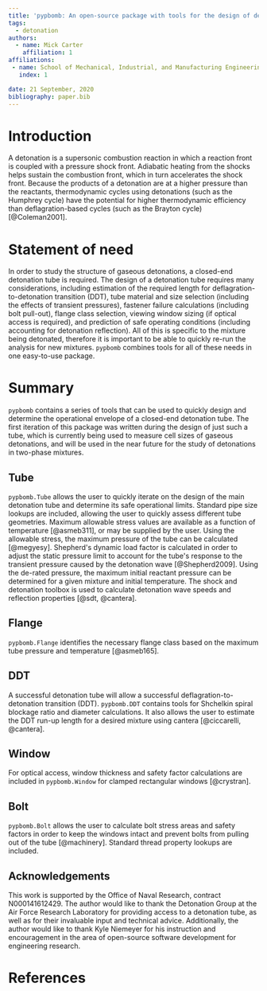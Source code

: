 ```yaml
---
title: 'pypbomb: An open-source package with tools for the design of detonation tubes'
tags:
  - detonation
authors:
  - name: Mick Carter
    affiliation: 1
affiliations:
 - name: School of Mechanical, Industrial, and Manufacturing Engineering, Oregon State University, Corvallis, OR, USA
   index: 1

date: 21 September, 2020
bibliography: paper.bib
---
```


# Introduction

A detonation is a supersonic combustion reaction in which a reaction front is coupled with a pressure shock front. Adiabatic heating from the shocks helps sustain the combustion front, which in turn accelerates the shock front. Because the products of a detonation are at a higher pressure than the reactants, thermodynamic cycles using detonations (such as the Humphrey cycle) have the potential for higher thermodynamic efficiency than deflagration-based cycles (such as the Brayton cycle) [@Coleman2001].

# Statement of need 

In order to study the structure of gaseous detonations, a closed-end detonation tube is required. The design of a detonation tube requires many considerations, including estimation of the required length for deflagration-to-detonation transition (DDT), tube material and size selection (including the effects of transient pressures), fastener failure calculations (including bolt pull-out), flange class selection, viewing window sizing (if optical access is required), and prediction of safe operating conditions (including accounting for detonation reflection). All of this is specific to the mixture being detonated, therefore it is important to be able to quickly re-run the analysis for new mixtures. ``pypbomb`` combines tools for all of these needs in one easy-to-use package.

# Summary

``pypbomb`` contains a series of tools that can be used to quickly design and determine the operational envelope of a closed-end detonation tube. The first iteration of this package was written during the design of just such a tube, which is currently being used to measure cell sizes of gaseous detonations, and will be used in the near future for the study of detonations in two-phase mixtures.

## Tube

`pypbomb.Tube` allows the user to quickly iterate on the design of the main detonation tube and determine its safe operational limits. Standard pipe size lookups are included, allowing the user to quickly assess different tube geometries. Maximum allowable stress values are available as a function of temperature [@asmeb311], or may be supplied by the user. Using the allowable stress, the maximum pressure of the tube can be calculated [@megyesy]. Shepherd's dynamic load factor is calculated in order to adjust the static pressure limit to account for the tube's response to the transient pressure caused by the detonation wave [@Shepherd2009]. Using the de-rated pressure, the maximum initial reactant pressure can be determined for a given mixture and initial temperature. The shock and detonation toolbox is used to calculate detonation wave speeds and reflection properties [@sdt, @cantera].

## Flange

`pypbomb.Flange` identifies the necessary flange class based on the maximum tube pressure and temperature [@asmeb165].

## DDT

A successful detonation tube will allow a successful deflagration-to-detonation transition (DDT). `pypbomb.DDT` contains tools for Shchelkin spiral blockage ratio and diameter calculations. It also allows the user to estimate the DDT run-up length for a desired mixture using cantera [@ciccarelli, @cantera].

## Window

For optical access, window thickness and safety factor calculations are included in `pypbomb.Window` for clamped rectangular windows [@crystran].

## Bolt

`pypbomb.Bolt` allows the user to calculate bolt stress areas and safety factors in order to keep the windows intact  and prevent bolts from pulling out of the tube [@machinery]. Standard thread property lookups are included.

## Acknowledgements

This work is supported by the Office of Naval Research, contract N000141612429. The author would like to thank the Detonation Group at the Air Force Research Laboratory for providing access to a detonation tube, as well as for their invaluable input and technical advice. Additionally, the author would like to thank Kyle Niemeyer for his instruction and encouragement in the area of open-source software development for engineering research.

# References